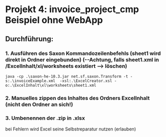 # Projekt 4: invoice_project_cmp Beispiel ohne WebApp


## Durchführung:

### 1. Ausführen des Saxon Kommandozeilenbefehls (sheet1 wird direkt in Ordner eingebunden) (--Achtung, falls sheet1.xml in /ExcelInhalt/xl/worksheets existiert --> löschen)
```
java -cp .\saxon-he-10.3.jar net.sf.saxon.Transform -t -s:.\invoiceExample.xml  -xsl:.\ExcelCreator.xsl -o:.\ExcelInhalt\xl\worksheets\sheet1.xml
```
### 2. Manuelles zippen des Inhaltes des Ordners ExcelInhalt (nicht den Ordner an sich!) 

### 3. Umbenennen der .zip in .xlsx

bei Fehlern wird Excel seine Selbstreparatur nutzen (erlauben)




